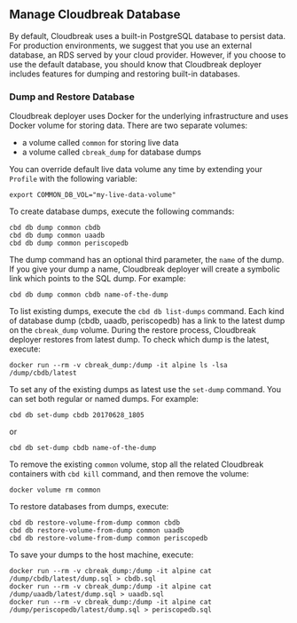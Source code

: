 
## Manage Cloudbreak Database

By default, Cloudbreak uses a built-in PostgreSQL database to persist data. For production environments, we suggest that you use an external database, an RDS served by your cloud provider. However, if you choose to use the default database, you should know that Cloudbreak deployer includes features for dumping and restoring built-in databases.


### Dump and Restore Database 

Cloudbreak deployer uses Docker for the underlying infrastructure and uses Docker volume for storing data. There are two separate volumes: 

* a volume called `common` for storing live data  
* a volume called `cbreak_dump` for database dumps 

You can override default live data volume any time by extending your `Profile` with the following variable:

```
export COMMON_DB_VOL="my-live-data-volume"
```

To create database dumps, execute the following commands:

```
cbd db dump common cbdb
cbd db dump common uaadb
cbd db dump common periscopedb
```

The dump command has an optional third parameter, the `name` of the dump. If you give your dump a name, Cloudbreak deployer will create a symbolic link which points to the SQL dump. For example: 

```
cbd db dump common cbdb name-of-the-dump
```

To list existing dumps, execute the `cbd db list-dumps` command. Each kind of database dump (cbdb, uaadb, periscopedb) has a link to the latest dump on the `cbreak_dump` volume. During the restore process, Cloudbreak deployer restores from latest dump. To check which dump is the latest, execute:

```
docker run --rm -v cbreak_dump:/dump -it alpine ls -lsa /dump/cbdb/latest
```

To set any of the existing dumps as latest use the `set-dump` command. You can set both regular or named dumps. For example: 

```
cbd db set-dump cbdb 20170628_1805
```
or
```
cbd db set-dump cbdb name-of-the-dump
```

To remove the existing `common` volume, stop all the related Cloudbreak containers with `cbd kill` command, and then remove the volume:

```
docker volume rm common
```

To restore databases from dumps, execute:

```
cbd db restore-volume-from-dump common cbdb
cbd db restore-volume-from-dump common uaadb
cbd db restore-volume-from-dump common periscopedb
```

To save your dumps to the host machine, execute:

```
docker run --rm -v cbreak_dump:/dump -it alpine cat /dump/cbdb/latest/dump.sql > cbdb.sql
docker run --rm -v cbreak_dump:/dump -it alpine cat /dump/uaadb/latest/dump.sql > uaadb.sql
docker run --rm -v cbreak_dump:/dump -it alpine cat /dump/periscopedb/latest/dump.sql > periscopedb.sql
```
